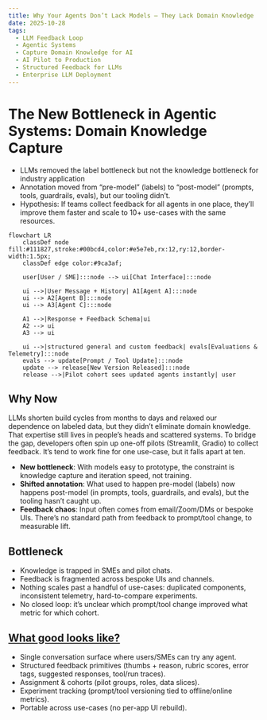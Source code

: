 ```yaml
---
title: Why Your Agents Don’t Lack Models — They Lack Domain Knowledge
date: 2025-10-28
tags:
  - LLM Feedback Loop
  - Agentic Systems
  - Capture Domain Knowledge for AI
  - AI Pilot to Production
  - Structured Feedback for LLMs
  - Enterprise LLM Deployment
---
```


# The New Bottleneck in Agentic Systems: Domain Knowledge Capture

* LLMs removed the label bottleneck but not the knowledge bottleneck for industry application
* Annotation moved from “pre-model” (labels) to “post-model” (prompts, tools, guardrails, evals), but our tooling didn’t.
* Hypothesis: If teams collect feedback for all agents in one place, they’ll improve them faster and scale to 10+ use-cases with the same resources.

```mermaid
flowchart LR
    classDef node fill:#111827,stroke:#00bcd4,color:#e5e7eb,rx:12,ry:12,border-width:1.5px;
    classDef edge color:#9ca3af;

    user[User / SME]:::node --> ui[Chat Interface]:::node

    ui -->|User Message + History| A1[Agent A]:::node
    ui --> A2[Agent B]:::node
    ui --> A3[Agent C]:::node

    A1 -->|Response + Feedback Schema|ui
    A2 --> ui
    A3 --> ui

    ui -->|structured general and custom feedback| evals[Evaluations & Telemetry]:::node
    evals --> update[Prompt / Tool Update]:::node
    update --> release[New Version Released]:::node
    release -->|Pilot cohort sees updated agents instantly| user
```

## Why Now

LLMs shorten build cycles from months to days and relaxed our dependence on labeled data, but they didn’t eliminate domain knowledge. That expertise still lives in people’s heads and scattered systems. To bridge the gap, developers often spin up one-off pilots (Streamlit, Gradio) to collect feedback. It’s tend to work fine for one use-case, but it falls apart at ten.

* **New bottleneck**: With models easy to prototype, the constraint is knowledge capture and iteration speed, not training.
* **Shifted annotation**: What used to happen pre-model (labels) now happens post-model (in prompts, tools, guardrails, and evals), but the tooling hasn’t caught up.
* **Feedback chaos**: Input often comes from email/Zoom/DMs or bespoke UIs. There’s no standard path from feedback to prompt/tool change, to measurable lift.

## Bottleneck

- Knowledge is trapped in SMEs and pilot chats.
- Feedback is fragmented across bespoke UIs and channels.
- Nothing scales past a handful of use-cases: duplicated components, inconsistent telemetry, hard-to-compare experiments.
- No closed loop: it’s unclear which prompt/tool change improved what metric for which cohort.

## [What good looks like?](https://syngularai.com/)

- Single conversation surface where users/SMEs can try any agent.
- Structured feedback primitives (thumbs + reason, rubric scores, error tags, suggested responses, tool/run traces).
- Assignment & cohorts (pilot groups, roles, data slices).
- Experiment tracking (prompt/tool versioning tied to offline/online metrics).
- Portable across use-cases (no per-app UI rebuild).
